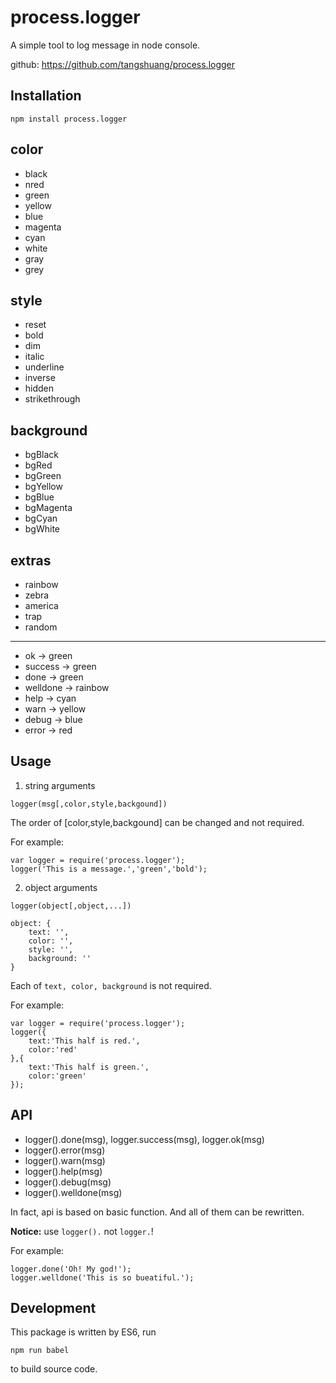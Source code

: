 # process.logger
A simple tool to log message in node console.

github: https://github.com/tangshuang/process.logger

## Installation

```
npm install process.logger
```

## color

* black
* nred
* green
* yellow
* blue
* magenta
* cyan
* white
* gray
* grey

## style

* reset
* bold
* dim
* italic
* underline
* inverse
* hidden
* strikethrough

## background

* bgBlack
* bgRed
* bgGreen
* bgYellow
* bgBlue
* bgMagenta
* bgCyan
* bgWhite

## extras

* rainbow
* zebra
* america
* trap
* random

-----------

* ok -> green
* success -> green
* done -> green
* welldone -> rainbow
* help -> cyan
* warn -> yellow
* debug -> blue
* error -> red

## Usage

1) string arguments

```
logger(msg[,color,style,backgound])
```

The order of [color,style,backgound] can be changed and not required.

For example:

```
var logger = require('process.logger');
logger('This is a message.','green','bold');
```

2) object arguments

```
logger(object[,object,...])
```

```
object: {
	text: '',
	color: '',
	style: '',
	background: ''
}
```
Each of `text, color, background` is not required.

For example:

```
var logger = require('process.logger');
logger({
	text:'This half is red.',
	color:'red'
},{
	text:'This half is green.',
	color:'green'
});
```

## API

* logger().done(msg), logger.success(msg), logger.ok(msg)
* logger().error(msg)
* logger().warn(msg)
* logger().help(msg)
* logger().debug(msg)
* logger().welldone(msg)

In fact, api is based on basic function. And all of them can be rewritten.

**Notice:** use `logger().` not `logger.`!

For example:

```
logger.done('Oh! My god!');
logger.welldone('This is so bueatiful.');
```

## Development

This package is written by ES6, run

```
npm run babel
```

to build source code.